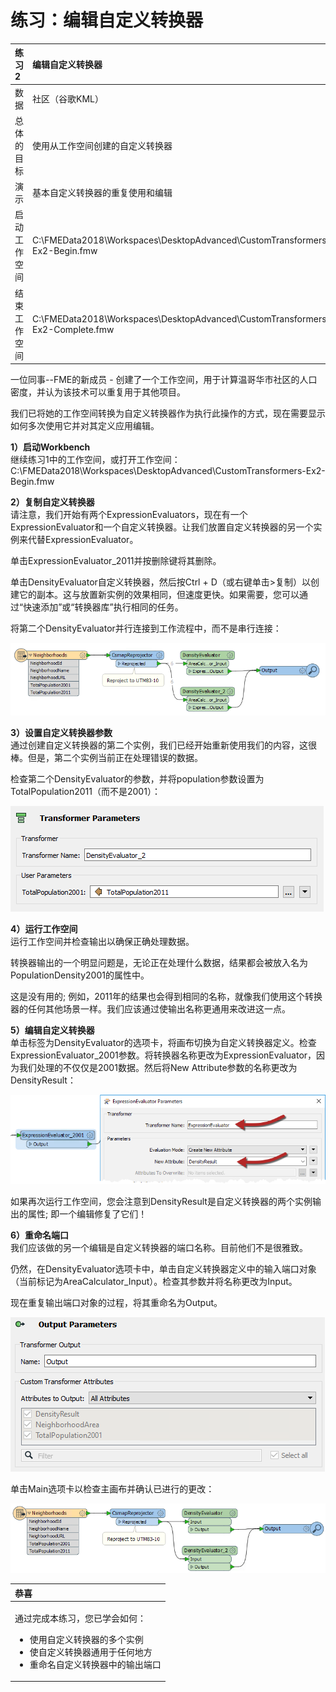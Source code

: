 # 练习：编辑自定义转换器

|  练习2 |  编辑自定义转换器 |
| :--- | :--- |
| 数据 | 社区（谷歌KML） |
| 总体的目标 | 使用从工作空间创建的自定义转换器 |
| 演示 | 基本自定义转换器的重复使用和编辑 |
| 启动工作空间 | C:\FMEData2018\Workspaces\DesktopAdvanced\CustomTransformers-Ex2-Begin.fmw |
| 结束工作空间 | C:\FMEData2018\Workspaces\DesktopAdvanced\CustomTransformers-Ex2-Complete.fmw |

一位同事--FME的新成员 - 创建了一个工作空间，用于计算温哥华市社区的人口密度，并认为该技术可以重复用于其他项目。

我们已将她的工作空间转换为自定义转换器作为执行此操作的方式，现在需要显示如何多次使用它并对其定义应用编辑。

  
**1）启动Workbench**  
继续练习1中的工作空间，或打开工作空间：C:\FMEData2018\Workspaces\DesktopAdvanced\CustomTransformers-Ex2-Begin.fmw

  
**2）复制自定义转换器**  
请注意，我们开始有两个ExpressionEvaluators，现在有一个ExpressionEvaluator和一个自定义转换器。让我们放置自定义转换器的另一个实例来代替ExpressionEvaluator。

单击ExpressionEvaluator\_2011并按删除键将其删除。

单击DensityEvaluator自定义转换器，然后按Ctrl + D（或右键单击&gt;复制）以创建它的副本。这与放置新实例的效果相同，但速度更快。如果需要，您可以通过“快速添加”或“转换器库”执行相同的任务。

将第二个DensityEvaluator并行连接到工作流程中，而不是串行连接：

[![](../.gitbook/assets/img5.204.ex2.ctoncanvasreused.png)](https://github.com/safesoftware/FMETraining/blob/Desktop-Advanced-2018/DesktopAdvanced5CustomTransformers/Images/Img5.204.Ex2.CTOnCanvasReused.png)

  
**3）设置自定义转换器参数**  
通过创建自定义转换器的第二个实例，我们已经开始重新使用我们的内容，这很棒。但是，第二个实例当前正在处理错误的数据。

检查第二个DensityEvaluator的参数，并将population参数设置为TotalPopulation2011（而不是2001）：

[![](../.gitbook/assets/img5.205.ex2.ctreusededitparameter.png)](https://github.com/safesoftware/FMETraining/blob/Desktop-Advanced-2018/DesktopAdvanced5CustomTransformers/Images/Img5.205.Ex2.CTReusedEditParameter.png)

  
**4）运行工作空间**  
运行工作空间并检查输出以确保正确处理数据。

转换器输出的一个明显问题是，无论正在处理什么数据，结果都会被放入名为PopulationDensity2001的属性中。

这是没有用的; 例如，2011年的结果也会得到相同的名称，就像我们使用这个转换器的任何其他场景一样。我们应该通过使输出名称更通用来改进这一点。

  
**5）编辑自定义转换器**  
单击标签为DensityEvaluator的选项卡，将画布切换为自定义转换器定义。检查ExpressionEvaluator\_2001参数。将转换器名称更改为ExpressionEvaluator，因为我们处理的不仅仅是2001数据。然后将New Attribute参数的名称更改为DensityResult：

[![](../.gitbook/assets/img5.206.ex2.cteditexpressionevalparameter.png)](https://github.com/safesoftware/FMETraining/blob/Desktop-Advanced-2018/DesktopAdvanced5CustomTransformers/Images/Img5.206.Ex2.CTEditExpressionEvalParameter.png)

如果再次运行工作空间，您会注意到DensityResult是自定义转换器的两个实例输出的属性; 即一个编辑修复了它们！

  
**6）重命名端口**  
我们应该做的另一个编辑是自定义转换器的端口名称。目前他们不是很雅致。

仍然，在DensityEvaluator选项卡中，单击自定义转换器定义中的输入端口对象（当前标记为AreaCalculator\_Input）。检查其参数并将名称更改为Input。

现在重复输出端口对象的过程，将其重命名为Output。

[![](../.gitbook/assets/img5.207.ex2.ctrenamingports.png)](https://github.com/safesoftware/FMETraining/blob/Desktop-Advanced-2018/DesktopAdvanced5CustomTransformers/Images/Img5.207.Ex2.CTRenamingPorts.png)

单击Main选项卡以检查主画布并确认已进行的更改：

[![](../.gitbook/assets/img5.208.ex2.ctrenamedports.png)](https://github.com/safesoftware/FMETraining/blob/Desktop-Advanced-2018/DesktopAdvanced5CustomTransformers/Images/Img5.208.Ex2.CTRenamedPorts.png)

<table>
  <thead>
    <tr>
      <th style="text-align:left">恭喜</th>
    </tr>
  </thead>
  <tbody>
    <tr>
      <td style="text-align:left">
        <p>通过完成本练习，您已学会如何：</p>
        <ul>
          <li>使用自定义转换器的多个实例</li>
          <li>使自定义转换器通用于任何地方</li>
          <li>重命名自定义转换器中的输出端口</li>
        </ul>
      </td>
    </tr>
  </tbody>
</table>